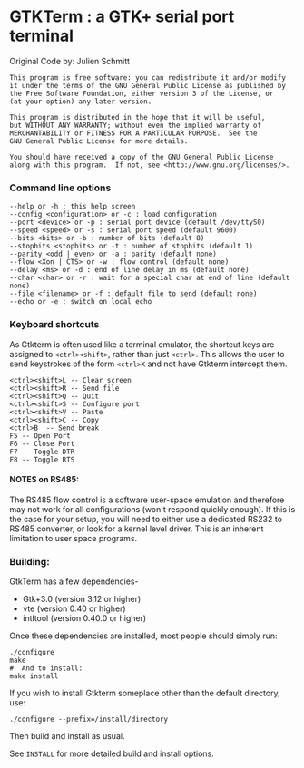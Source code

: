 # GTKTerm : a GTK+ serial port terminal
Original Code by: Julien Schmitt

    This program is free software: you can redistribute it and/or modify
    it under the terms of the GNU General Public License as published by
    the Free Software Foundation, either version 3 of the License, or
    (at your option) any later version.

    This program is distributed in the hope that it will be useful,
    but WITHOUT ANY WARRANTY; without even the implied warranty of
    MERCHANTABILITY or FITNESS FOR A PARTICULAR PURPOSE.  See the
    GNU General Public License for more details.

    You should have received a copy of the GNU General Public License
    along with this program.  If not, see <http://www.gnu.org/licenses/>.


### Command line options

    --help or -h : this help screen
    --config <configuration> or -c : load configuration
    --port <device> or -p : serial port device (default /dev/ttyS0)
    --speed <speed> or -s : serial port speed (default 9600)
    --bits <bits> or -b : number of bits (default 8)
    --stopbits <stopbits> or -t : number of stopbits (default 1)
    --parity <odd | even> or -a : parity (default none)
    --flow <Xon | CTS> or -w : flow control (default none)
    --delay <ms> or -d : end of line delay in ms (default none)
    --char <char> or -r : wait for a special char at end of line (default none)
    --file <filename> or -f : default file to send (default none)
    --echo or -e : switch on local echo

### Keyboard shortcuts 
As Gtkterm is often used like a terminal emulator,
the shortcut keys are assigned to `<ctrl><shift>`, rather than just `<ctrl>`. This allows the user to send keystrokes of the form `<ctrl>X` and not have Gtkterm intercept them.

    <ctrl><shift>L -- Clear screen
    <ctrl><shift>R -- Send file
    <ctrl><shift>Q -- Quit 
    <ctrl><shift>S -- Configure port
    <ctrl><shift>V -- Paste
    <ctrl><shift>C -- Copy
    <ctrl>B	 -- Send break
    F5 -- Open Port
    F6 -- Close Port
    F7 -- Toggle DTR
    F8 -- Toggle RTS

#### NOTES on RS485:
The RS485 flow control is a software user-space emulation and therefore may not work for all configurations (won't respond quickly enough). If this is the case for your setup, you will need to either use a dedicated RS232 to RS485 converter, or look for a kernel level driver. This is an inherent limitation to user space programs.

### Building:
GtkTerm has a few dependencies-
* Gtk+3.0 (version 3.12 or higher)
* vte (version 0.40 or higher)
* intltool (version 0.40.0 or higher)

Once these dependencies are installed, most people should simply run:

    ./configure
    make
    #  And to install:
    make install

If you wish to install Gtkterm someplace other than the default directory, use:

    ./configure --prefix=/install/directory

Then build and install as usual.

 See `INSTALL` for more detailed build and install options.
